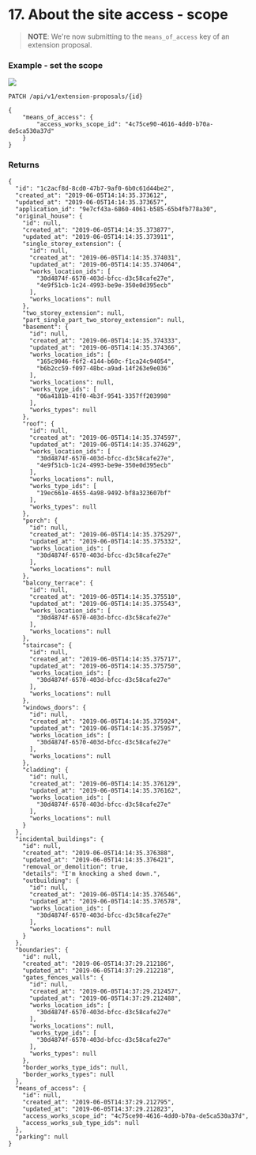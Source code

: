 # 17. About the site access - scope


> **NOTE**: We're now submitting to the `means_of_access` key of an extension proposal.


### Example - set the scope

![](/static/screen19.png)

`PATCH /api/v1/extension-proposals/{id}`

    {
        "means_of_access": {
            "access_works_scope_id": "4c75ce90-4616-4dd0-b70a-de5ca530a37d"
        }
    }


### Returns

    {
      "id": "1c2acf8d-8cd0-47b7-9af0-6b0c61d44be2",
      "created_at": "2019-06-05T14:14:35.373612",
      "updated_at": "2019-06-05T14:14:35.373657",
      "application_id": "9e7cf43a-6860-4061-b585-65b4fb778a30",
      "original_house": {
        "id": null,
        "created_at": "2019-06-05T14:14:35.373877",
        "updated_at": "2019-06-05T14:14:35.373911",
        "single_storey_extension": {
          "id": null,
          "created_at": "2019-06-05T14:14:35.374031",
          "updated_at": "2019-06-05T14:14:35.374064",
          "works_location_ids": [
            "30d4874f-6570-403d-bfcc-d3c58cafe27e",
            "4e9f51cb-1c24-4993-be9e-350e0d395ecb"
          ],
          "works_locations": null
        },
        "two_storey_extension": null,
        "part_single_part_two_storey_extension": null,
        "basement": {
          "id": null,
          "created_at": "2019-06-05T14:14:35.374333",
          "updated_at": "2019-06-05T14:14:35.374366",
          "works_location_ids": [
            "165c9046-f6f2-4144-b60c-f1ca24c94054",
            "b6b2cc59-f097-48bc-a9ad-14f263e9e036"
          ],
          "works_locations": null,
          "works_type_ids": [
            "06a4181b-41f0-4b3f-9541-3357ff203998"
          ],
          "works_types": null
        },
        "roof": {
          "id": null,
          "created_at": "2019-06-05T14:14:35.374597",
          "updated_at": "2019-06-05T14:14:35.374629",
          "works_location_ids": [
            "30d4874f-6570-403d-bfcc-d3c58cafe27e",
            "4e9f51cb-1c24-4993-be9e-350e0d395ecb"
          ],
          "works_locations": null,
          "works_type_ids": [
            "19ec661e-4655-4a98-9492-bf8a323607bf"
          ],
          "works_types": null
        },
        "porch": {
          "id": null,
          "created_at": "2019-06-05T14:14:35.375297",
          "updated_at": "2019-06-05T14:14:35.375332",
          "works_location_ids": [
            "30d4874f-6570-403d-bfcc-d3c58cafe27e"
          ],
          "works_locations": null
        },
        "balcony_terrace": {
          "id": null,
          "created_at": "2019-06-05T14:14:35.375510",
          "updated_at": "2019-06-05T14:14:35.375543",
          "works_location_ids": [
            "30d4874f-6570-403d-bfcc-d3c58cafe27e"
          ],
          "works_locations": null
        },
        "staircase": {
          "id": null,
          "created_at": "2019-06-05T14:14:35.375717",
          "updated_at": "2019-06-05T14:14:35.375750",
          "works_location_ids": [
            "30d4874f-6570-403d-bfcc-d3c58cafe27e"
          ],
          "works_locations": null
        },
        "windows_doors": {
          "id": null,
          "created_at": "2019-06-05T14:14:35.375924",
          "updated_at": "2019-06-05T14:14:35.375957",
          "works_location_ids": [
            "30d4874f-6570-403d-bfcc-d3c58cafe27e"
          ],
          "works_locations": null
        },
        "cladding": {
          "id": null,
          "created_at": "2019-06-05T14:14:35.376129",
          "updated_at": "2019-06-05T14:14:35.376162",
          "works_location_ids": [
            "30d4874f-6570-403d-bfcc-d3c58cafe27e"
          ],
          "works_locations": null
        }
      },
      "incidental_buildings": {
        "id": null,
        "created_at": "2019-06-05T14:14:35.376388",
        "updated_at": "2019-06-05T14:14:35.376421",
        "removal_or_demolition": true,
        "details": "I'm knocking a shed down.",
        "outbuilding": {
          "id": null,
          "created_at": "2019-06-05T14:14:35.376546",
          "updated_at": "2019-06-05T14:14:35.376578",
          "works_location_ids": [
            "30d4874f-6570-403d-bfcc-d3c58cafe27e"
          ],
          "works_locations": null
        }
      },
      "boundaries": {
        "id": null,
        "created_at": "2019-06-05T14:37:29.212186",
        "updated_at": "2019-06-05T14:37:29.212218",
        "gates_fences_walls": {
          "id": null,
          "created_at": "2019-06-05T14:37:29.212457",
          "updated_at": "2019-06-05T14:37:29.212488",
          "works_location_ids": [
            "30d4874f-6570-403d-bfcc-d3c58cafe27e"
          ],
          "works_locations": null,
          "works_type_ids": [
            "30d4874f-6570-403d-bfcc-d3c58cafe27e"
          ],
          "works_types": null
        },
        "border_works_type_ids": null,
        "border_works_types": null
      },
      "means_of_access": {
        "id": null,
        "created_at": "2019-06-05T14:37:29.212795",
        "updated_at": "2019-06-05T14:37:29.212823",
        "access_works_scope_id": "4c75ce90-4616-4dd0-b70a-de5ca530a37d",
        "access_works_sub_type_ids": null
      },
      "parking": null
    }
